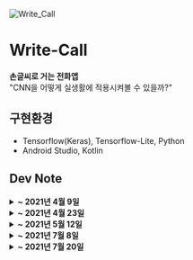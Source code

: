 ![Write_Call](https://user-images.githubusercontent.com/59414764/114134492-ce1f9680-9942-11eb-99e0-bb6a51a8bd0b.gif)

# Write-Call
<b>손글씨로 거는 전화앱</b>  
"CNN을 어떻게 실생활에 적용시켜볼 수 있을까?"


## 구현환경
- Tensorflow(Keras), Tensorflow-Lite, Python
- Android Studio, Kotlin

## Dev Note
<details>
  <summary><b> ~ 2021년 4월 9일</b></summary>
  
  1. MNIST 숫자 데이터를 이용하여 CNN 모델 만들기
  2. mnist.tflite(Tensorflow Lite) 모델 파일 변형하기
  3. 안드로이드의 그림판 패키지를 이용하여 분류할 input data 생성
  4. mnist.tflite이 적용된 tensorflow-lite 패키지를 이용하여 input data 숫자 인식하기
  5. 얻어낸 숫자들과 intent를 이용하여 전화로 연결 📞
  
</details>
<details>
  <summary><b> ~ 2021년 4월 23일</b></summary>
  
  Feedback
  1. 단순 Toy Project로 끝내지 말자 ⭐
  2. 배운 것을 현 프로젝트에 어떻게 적용시켜볼 수 있을까 그때 그때 고민해보자 
  3. 한 글자씩 입력해야하는 단점이 있다. 한꺼번에 쓰고 text를 detection을 통해 한 글자씩 찾고 Recognition. 글자들의 위치 정보를 이용하여 문자를 순서대로 배열하면 되지 않을까?
  4. 모델의 tflite 파일(모델 정보 및 가중치)을 갱신해야할 때도 있다. 서버를 이용해 갱신할 수 있도록 만들자.
  5. 모델 성능 개선을 위해 사용시 즉각 데이터를 수집하는 것도 필요해보인다. differential privacy 정책에 의하면 온전한 데이터를 서버에 보내는 것이 아닌, 일부 학습된(사람이 해석할 수 없는) 가중치만을 서버에 보낼 필요가 있어보인다. 모바일 환경에서 NDK라는 것을 사용하면 되지 않을까? Classifier만 학습하도록 하면 되지 않을까?
  6. 나중에 숫자 뿐만 아니라 글씨도 알아볼 수 있도록 하면 좋을 것 같다. ~~텍스트 분석도 해야하려나~~
  7. Random Ferns, Bayesian 이론을 여기에 적용할 수도 있을까?
  
 
</details>
<details>
  <summary><b> ~ 2021년 5월 12일</b></summary>
  
  1. 먼저 숫자가 아닌 이미지를 판별해내야한다.
  2. '숫자다'와 '숫자아니다'를 먼저 분류하고, '숫자다'일 경우, 이미지를 다시 숫자별로 분류해내는 게 좋을까? => 그렇게 되면 NN을 두번 거쳐야한다. 시간이 오래걸린다. 하지만 더 정확해지지 않을까? 이게 모델 앙상블의 개념일 것 같다.
  3. '숫자가 맞다/아니다'를 분류하고, 다시 숫자를 분류하는 모델과 모든 레이블로 한번에 분류하는 모델을 만들어서 비교해보자
  4. 숫자 아닌 그림을 수집할 필요가 있다. 현재 KDT를 통해 AWS서버를 사놓은 상태다. 어플을 이용해서 데이터와 해당하는 레이블(사람이 직접 어플에서 지정)을 수집하고, 서버에서 학습 시키는 시스템이 필요하다. Tensorflow Serving, pretrain model, model Serialization(이게 아마 tflite가 아닐까?) 키워드로 좀 더 검색해볼 필요가 있겠다.
  5. 어플도 공부해야한다. 안드로이드(코틀린)어플에서는 어떻게 AWS서버와 연동시킬 수 있을까?
  6. 어플에는 update버튼이 있어야한다. 그래야 Serialization된 모델을 받아와 De-Serialization 작업을 수행하고 모델을 얻어낼 수가 있다.
  
  = 정리: 어플에서 데이터 전송 및 모델 업데이트 기능 추가. 학습용 서버 구축 및 모델 업데이트 기능 구현.
  
</details>
<details>
  <summary><b> ~ 2021년 7월 8일</b></summary>
  
  task 정리
  1. 모델 업데이트를 위한 Server(AWS Cloud, Django 사용 계획) 만들기
  2. 손글씨 숫자를 batch단위로 모아 기존 모델에 재학습(가중치는 그대로 가져온 상태로)
  3. 학습도 모바일 앱 상에서 할 수도 있을까? 추가적으로 연구해볼 필요가 있겠다.
  
</details>
<details>
  <summary><b> ~ 2021년 7월 20일</b></summary>
  
  task 세분화
  1. 모델 업데이트를 위한 Server(AWS Cloud, Django 사용 계획) 만들기
  
    1) 서버 내에서 학습하기 위해 모바일 앱에서 이미지를 Base64 인코딩 형식(왜 64진법인가?)으로 서버에 보낼 계획이다.   
      - 모바일 상에서 숫자를 그리고, Answer란에 답에 해당하는 숫자를 기입 후 보내기 버튼을 누르면 resize 후, 서버로 이미지 전송. 그리고 '전송되었습니다.' 팝업 메세지.
      - 추가 과제: 숫자 이미지로 예측한 값과 Answer값이 다를 경우, 확인창 팝업
  
    2) 서버에서는 해당 이미지를 받아 Decoding하고, batch단위로 보관한다.   
      - 모바일 상에서 숫자를 그리고, Answer란에 답에 해당하는 숫자를 기입 후 보내기 버튼을 누르면 resize 후, 서버로 이미지 전송. 그리고 '전송되었습니다.' 팝업 메세지.
  
    3) 모바일 앱에서 '모델 업데이트' 버튼을 누르면, 서버에서 학습된 모델을 불러와 저장된 이미지로 전이 학습을 실행하고, 학습된 모델을 안드로이드에 배포   
      - 모델을 어떤 포맷 형식으로??

  2. 학습도 모바일 앱 상에서 할 수도 있을까? 추가적으로 연구해볼 필요가 있겠다.
  
</details>
